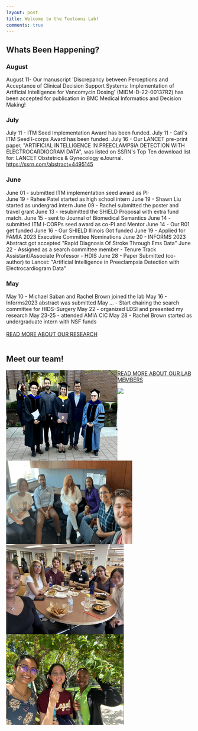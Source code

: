 ```yaml
---
layout: post
title: Welcome to the Tootooni Lab!
comments: true
---
```

## Whats Been Happening?
### August
August 11- Our manuscript 'Discrepancy between Perceptions and Acceptance of Clinical Decision Support Systems: Implementation of Artificial Intelligence for Vancomycin Dosing' (MIDM-D-22-00137R2) has been accepted for publication in BMC Medical Informatics and Decision Making!
### July
July 11 - ITM Seed Implementation Award has been funded.
July 11 - Cati's ITM Seed I-corps Award has been funded.
July 16 - Our LANCET pre-print paper, "ARTIFICIAL INTELLIGENCE IN PREECLAMPSIA DETECTION WITH ELECTROCARDIOGRAM DATA", was listed on SSRN's Top Ten download list for: LANCET Obstetrics & Gynecology eJournal. https://ssrn.com/abstract=4495145
### June
June 01 - submitted ITM implementation seed award as PI·         
June 19 - Rahee Patel started as high school intern
June 19 - Shawn Liu started as undergrad intern
June 09 - Rachel submitted the poster and travel grant
June 13 - resubmitted the SHIELD Proposal with extra fund match.
June 15 - sent to Journal of Biomedical Semantics
June 14 - submitted ITM I-CORPs seed award as co-PI and Mentor
June 14 - Our R01 get funded
June 16 - Our SHIELD Illinois Got funded
June 19 - Applied for FAMIA 2023 Executive Committee Nominations
June 20 - INFORMS 2023 Abstract got accepted "Rapid Diagnosis Of Stroke Through Ems Data"
June 22 - Assigned as a search committee member - Tenure Track Assistant/Associate Professor - HDIS
​June 28 - Paper Submitted (co-author) to Lancet: "Artificial Intelligence in Preeclampsia Detection with Electrocardiogram Data"
### May
May 10 - Michael Saban and Rachel Brown joined the lab
May 16 - Informs2023 abstract was submitted
May … - Start chairing the search committee for HIDS-Surgery
May 22 - organized LDSI and presented my research
May 23-25 - attended AMIA CIC
May 28 - Rachel Brown started as undergraduate intern with NSF funds
<br>
<br>
<a href="{{ site.baseurl }}/research">READ MORE ABOUT OUR RESEARCH</a>
<br>
<br>
## Meet our team!
<img src="https://github.com/TootooniLab/TootooniLab.github.io/blob/master/images/neelam%20grad.png?raw=true" width="301px" height="244px" align="left"/>

<img src="https://github.com/TootooniLab/TootooniLab.github.io/blob/master/images/meeting.gif?raw=true" width="341px" height="225px" align="left"/>

<img src="https://github.com/TootooniLab/TootooniLab.github.io/blob/master/images/group%20lunch.jpeg?raw=true" width="318px" height="244px" align="left"/>

<img src="https://github.com/TootooniLab/TootooniLab.github.io/blob/master/images/mystery%20berry.jpg?raw=true" width="318px" height="245px" align="left"/>

<a href="{{ site.baseurl }}/people">READ MORE ABOUT OUR LAB MEMBERS</a>
<br>

<figure>
  <img src="https://raw.githubusercontent.com/TestRun23/TestRun23.github.io/master/images/hsc.jpg"/>
</figure>
<br>
